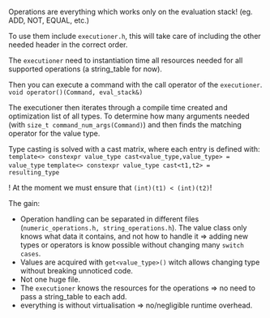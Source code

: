 Operations are everything which works only on the evaluation stack!
(eg. ADD, NOT, EQUAL, etc.)

To use them include `executioner.h`, this will take care of including the other
needed header in the correct order.

The `executioner` need to instantiation time all resources needed for all
supported operations (a string_table for now).

Then you can execute a command with the call operator of the `executioner`.
`void operator()(Command, eval_stack&)`

The executioner then iterates through a compile time created and optimization
list of all types. To determine how many arguments needed
(with `size_t command_num_args(Command)`) and then finds the matching operator
for the value type.

Type casting is solved with a cast matrix, where each entry is defined with:
`template<> constexpr value_type cast<value_type,value_type> = value_type`
`template<> constexpr value_type cast<t1,t2> = resulting_type`

! At the moment we must ensure that `(int)(t1) < (int)(t2)`!

The gain:

* Operation handling can be separated in different files
  (`numeric_operations.h, string_operations.h`). The value class only knows what
  data it contains, and not how to handle it => adding new types or operators
  is know possible without changing many `switch cases`.
* Values are acquired with `get<value_type>()` witch allows changing type
  without breaking unnoticed code.
* Not one huge file.
* The `executioner` knows the resources for the operations
  => no need to pass a string_table to each add.
* everything is without virtualisation => no/negligible runtime overhead.
